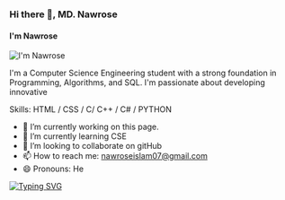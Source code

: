### Hi there 👋, MD. Nawrose
#### I'm Nawrose
![I'm Nawrose](https://scontent.fdac134-1.fna.fbcdn.net/v/t39.30808-1/335143694_626718889285716_4132454273855820940_n.jpg?stp=c3.3.194.194a_dst-jpg_p200x200&_nc_cat=109&ccb=1-7&_nc_sid=0ecb9b&_nc_ohc=yMtmbJAE1BcQ7kNvgHtJbz7&_nc_ht=scontent.fdac134-1.fna&oh=00_AYComoKrP26-NFw8g7GNFfFZFO6Zb_gabLYL5bwyzzojiA&oe=66C1932B)

I'm a Computer Science Engineering student with a strong foundation in Programming, Algorithms, and SQL. I'm passionate about developing innovative

Skills: HTML / CSS / C/ C++ / C# / PYTHON

- 🔭 I’m currently working on this page. 
- 🌱 I’m currently learning CSE 
- 👯 I’m looking to collaborate on gitHub 
- 📫 How to reach me: nawroseislam07@gmail.com 
- 😄 Pronouns: He 


[![Typing SVG](https://readme-typing-svg.demolab.com/?lines=First+line+of+text;Second+line+of+text)](https://git.io/typing-svg)
